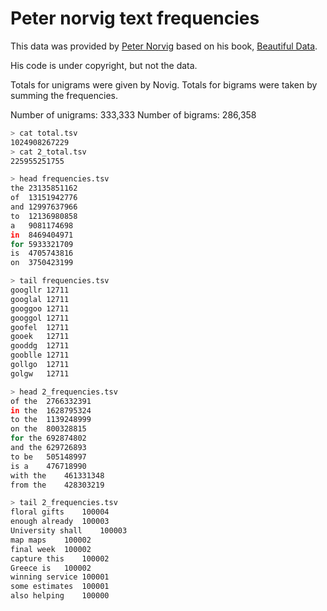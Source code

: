 # Peter norvig text frequencies

This data was provided by [Peter Norvig](http://norvig.com/ngrams/) based on his book,
[Beautiful Data](http://shop.oreilly.com/product/9780596157128.do).

His code is under copyright, but not the data.

Totals for unigrams were given by Novig. Totals for bigrams were taken by summing the frequencies.

Number of unigrams: 333,333
Number of bigrams: 286,358

```bash
> cat total.tsv
1024908267229
> cat 2_total.tsv
225955251755

> head frequencies.tsv
the	23135851162
of	13151942776
and	12997637966
to	12136980858
a	9081174698
in	8469404971
for	5933321709
is	4705743816
on	3750423199

> tail frequencies.tsv
googllr	12711
googlal	12711
googgoo	12711
googgol	12711
goofel	12711
gooek	12711
gooddg	12711
gooblle	12711
gollgo	12711
golgw	12711

> head 2_frequencies.tsv
of the	2766332391
in the	1628795324
to the	1139248999
on the	800328815
for the	692874802
and the	629726893
to be	505148997
is a	476718990
with the	461331348
from the	428303219

> tail 2_frequencies.tsv
floral gifts	100004
enough already	100003
University shall	100003
map maps	100002
final week	100002
capture this	100002
Greece is	100002
winning service	100001
some estimates	100001
also helping	100000
```
